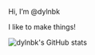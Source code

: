 Hi, I’m @dylnbk

I like to make things!

![dylnbk's GitHub stats](https://github-readme-stats.vercel.app/api?username=dylnbk&show_icons=true&theme=tokyonight)

<!---
dylnbk/dylnbk is a ✨ special ✨ repository because its `README.md` (this file) appears on your GitHub profile.
You can click the Preview link to take a look at your changes.
--->
